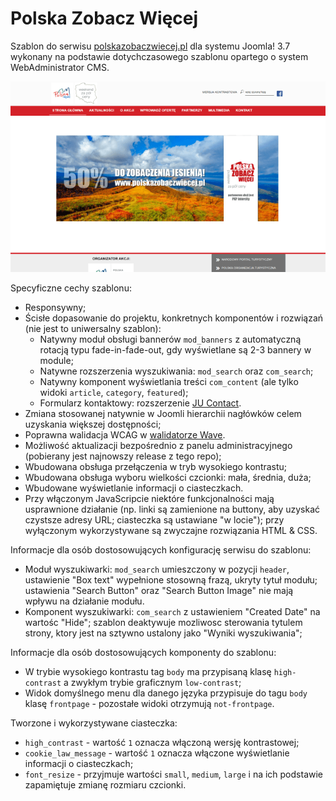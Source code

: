 # Polska Zobacz Więcej
Szablon do serwisu [polskazobaczwiecej.pl][1] dla systemu Joomla! 3.7 wykonany na podstawie dotychczasowego szablonu opartego o system WebAdministrator CMS.

![Podgląd szablonu](template_preview.png)

Specyficzne cechy szablonu:
* Responsywny;
* Ścisłe dopasowanie do projektu, konkretnych komponentów i rozwiązań (nie jest to uniwersalny szablon):
  * Natywny moduł obsługi bannerów `mod_banners` z automatyczną rotacją typu fade-in-fade-out, gdy wyświetlane są 2-3 bannery w module;
  * Natywne rozszerzenia wyszukiwania: `mod_search` oraz `com_search`;
  * Natywny komponent wyświetlania treści `com_content` (ale tylko widoki `article`, `category`, `featured`);
  * Formularz kontaktowy: rozszerzenie [JU Contact][2].
* Zmiana stosowanej natywnie w Joomli hierarchii nagłówków celem uzyskania większej dostępności;
* Poprawna walidacja WCAG w [walidatorze Wave][3].
* Możliwość aktualizacji bezpośrednio z panelu administracyjnego (pobierany jest najnowszy release z tego repo);
* Wbudowana obsługa przełączenia w tryb wysokiego kontrastu;
* Wbudowana obsługa wyboru wielkości czcionki: mała, średnia, duża;
* Wbudowane wyświetlanie informacji o ciasteczkach.
* Przy włączonym JavaScripcie niektóre funkcjonalności mają usprawnione działanie (np. linki są zamienione na buttony, aby uzyskać czystsze adresy URL; ciasteczka są ustawiane "w locie"); przy wyłączonym wykorzystywane są zwyczajne rozwiązania HTML & CSS.

Informacje dla osób dostosowujących konfigurację serwisu do szablonu:
* Moduł wyszukiwarki: `mod_search` umieszczony w pozycji `header`, ustawienie "Box text" wypełnione stosowną frazą, ukryty tytuł modułu; ustawienia "Search Button" oraz "Search Button Image" nie mają wpływu na działanie modułu.
* Komponent wyszukiwarki: `com_search` z ustawieniem "Created Date" na wartośc "Hide"; szablon deaktywuje mozliwosc sterowania tytulem strony, ktory jest na sztywno ustalony jako "Wyniki wyszukiwania";

Informacje dla osób dostosowujących komponenty do szablonu:
* W trybie wysokiego kontrastu tag `body` ma przypisaną klasę `high-contrast` a zwykłym trybie graficznym `low-contrast`;
* Widok domyślnego menu dla danego języka przypisuje do tagu `body` klasę `frontpage` - pozostałe widoki otrzymują `not-frontpage`.

Tworzone i wykorzystywane ciasteczka:
* `high_contrast` - wartość `1` oznacza włączoną wersję kontrastowej;
* `cookie_law_message` - wartość `1` oznacza włączone wyświetlanie informacji o ciasteczkach;
* `font_resize` - przyjmuje wartości `small`, `medium`, `large` i na ich podstawie zapamiętuje zmianę rozmiaru czcionki.

[1]:http://www.polskazobaczwiecej.pl
[2]:https://extensions.joomla.org/extension/contacts-and-feedback/contact-forms/ju-contact/
[3]:http://wave.webaim.org
